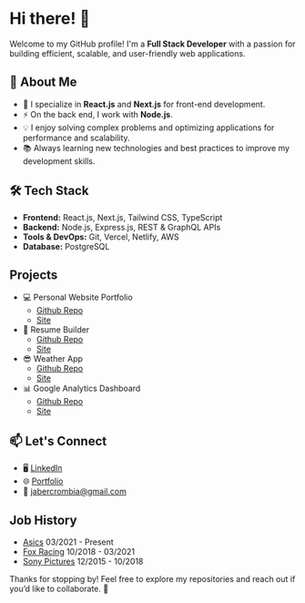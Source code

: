 # Hi there! 👋

Welcome to my GitHub profile! I'm a **Full Stack Developer** with a passion for building efficient, scalable, and user-friendly web applications.

## 🚀 About Me

- 🔭 I specialize in **React.js** and **Next.js** for front-end development.
- ⚡ On the back end, I work with **Node.js**.
- 💡 I enjoy solving complex problems and optimizing applications for performance and scalability.
- 📚 Always learning new technologies and best practices to improve my development skills.


## 🛠️ Tech Stack
- **Frontend:** React.js, Next.js, Tailwind CSS, TypeScript
- **Backend:** Node.js, Express.js, REST & GraphQL APIs
- **Tools & DevOps:** Git, Vercel, Netlify, AWS
- **Database:** PostgreSQL


## Projects
- 💻 Personal Website Portfolio
    * [Github Repo](https://github.com/jabercrombia/jabercrombia-app)
    * [Site](https://www.jabercrombia.com?utm_source=github&utm_medium=github&utm_campaign=gitub-profile)
- 📄 Resume Builder
    * [Github Repo](https://github.com/jabercrombia/resume-builder)
    * [Site](https://resume-app-flame.vercel.app/?utm_source=github&utm_medium=internet&utm_campaign=github&utm_id=mywebsite)
- 😎 Weather App
    * [Github Repo](https://github.com/jabercrombia/weather-nextjs)
    * [Site](https://weather-nextjs-zeta.vercel.app/?utm_source=github&utm_medium=internet&utm_campaign=github&utm_id=mywebsite)
- 📊 Google Analytics Dashboard
    * [Github Repo](https://github.com/jabercrombia/google-dashboard-api)
    * [Site](https://google-dashboard-api.vercel.app/?utm_source=github&utm_medium=internet&utm_campaign=github)

## 📫 Let's Connect

- 🖥 [LinkedIn](https://www.linkedin.com/in/justin-abercrombia/)
- 🌐 [Portfolio](https://www.jabercrombia.com?utm_source=github&utm_medium=github&utm_campaign=gitub-profile)
- 📧 [jabercrombia@gmail.com](mailto:jabercrombia@gmail.com)

## Job History
- [Asics](http://www.asics.com) 03/2021 - Present
- [Fox Racing](http://www.foxracing.com)  10/2018 - 03/2021
- [Sony Pictures](http://www.sonypictures.com) 12/2015 - 10/2018


Thanks for stopping by! Feel free to explore my repositories and reach out if you’d like to collaborate. 🚀
